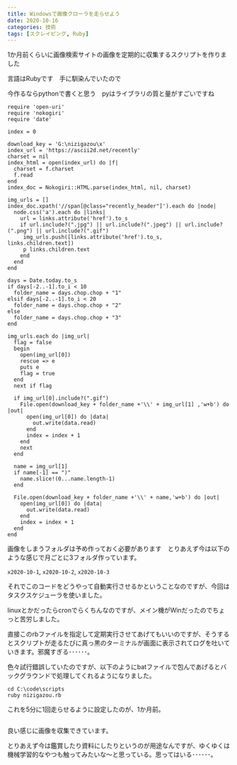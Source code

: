 ```yaml
---
title: Windowsで画像クローラを走らせよう
date: 2020-10-16
categories: 技術
tags: [スクレイピング, Ruby]
---
```


1か月前くらいに画像検索サイトの画像を定期的に収集するスクリプトを作りました

言語はRubyです　手に馴染んでいたので

今作るならpythonで書くと思う　pyはライブラリの質と量がすごいですね

```rb[nizigazou.rb]
require 'open-uri'
require 'nokogiri'
require 'date'

index = 0

download_key = 'G:\nizigazou\x'
index_url = 'https://ascii2d.net/recently'
charset = nil
index_html = open(index_url) do |f|
  charset = f.charset
  f.read
end
index_doc = Nokogiri::HTML.parse(index_html, nil, charset)

img_urls = []
index_doc.xpath('//span[@class="recently_header"]').each do |node|
  node.css('a').each do |links|
    url = links.attribute('href').to_s
    if url.include?(".jpg") || url.include?(".jpeg") || url.include?(".png") || url.include?(".gif")
     img_urls.push([links.attribute('href').to_s, links.children.text])
     p links.children.text
    end
  end
end

days = Date.today.to_s
if days[-2..-1].to_i < 10
  folder_name = days.chop.chop + "1"
elsif days[-2..-1].to_i < 20
  folder_name = days.chop.chop + "2"
else
  folder_name = days.chop.chop + "3"
end

img_urls.each do |img_url|
  flag = false
  begin
    open(img_url[0])
    rescue => e
    puts e
    flag = true
  end
  next if flag

  if img_url[0].include?(".gif")
    File.open(download_key + folder_name +'\\' + img_url[1] ,'w+b') do |out|
      open(img_url[0]) do |data|
        out.write(data.read)
      end
      index = index + 1
    end
    next
  end

  name = img_url[1]
  if name[-1] == ")"
    name.slice!(0...name.length-1)
  end

  File.open(download_key + folder_name +'\\' + name,'w+b') do |out|
    open(img_url[0]) do |data|
      out.write(data.read)
    end
    index = index + 1
  end
end
```

画像をしまうフォルダは予め作っておく必要があります　とりあえず今は以下のような感じで月ごとに3フォルダ作っています。

`x2020-10-1`, `x2020-10-2`, `x2020-10-3`

それでこのコードをどうやって自動実行させるかということなのですが、今回はタスクスケジューラを使いました。

linuxとかだったらcronでらくちんなのですが、メイン機がWinだったのでちょっと苦労しました。

直接このrbファイルを指定して定期実行させてあげてもいいのですが、そうするとスクリプトが走るたびに真っ黒のターミナルが画面に表示されてログを吐いていきます。邪魔すぎる･･････。

色々試行錯誤していたのですが、以下のようにbatファイルで包んであげるとバックグラウンドで処理してくれるようになりました。

```bat[nizi.bat]
cd C:\code\scripts
ruby nizigazou.rb
```

これを5分に1回走らせるように設定したのが、1か月前。

<img src="https://firebasestorage.googleapis.com/v0/b/hukurouo.appspot.com/o/image%2Frapture_20201016204435.png?alt=media&token=d27f9436-70a8-4b55-9385-ae9a8c546dd0" alt="" width="">

良い感じに画像を収集できています。

とりあえず今は鑑賞したり資料にしたりというのが用途なんですが、ゆくゆくは機械学習的なやつも触ってみたいな～と思っている。思ってはいる･･････。